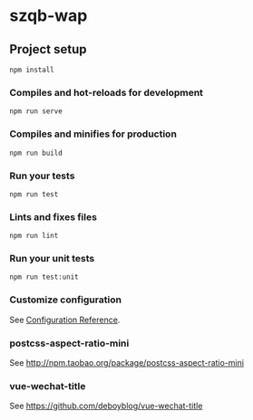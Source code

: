 # szqb-wap

## Project setup
```
npm install
```

### Compiles and hot-reloads for development
```
npm run serve
```

### Compiles and minifies for production
```
npm run build
```

### Run your tests
```
npm run test
```

### Lints and fixes files
```
npm run lint
```

### Run your unit tests
```
npm run test:unit
```

### Customize configuration
See [Configuration Reference](https://cli.vuejs.org/config/).

### postcss-aspect-ratio-mini
See http://npm.taobao.org/package/postcss-aspect-ratio-mini
### vue-wechat-title
See https://github.com/deboyblog/vue-wechat-title